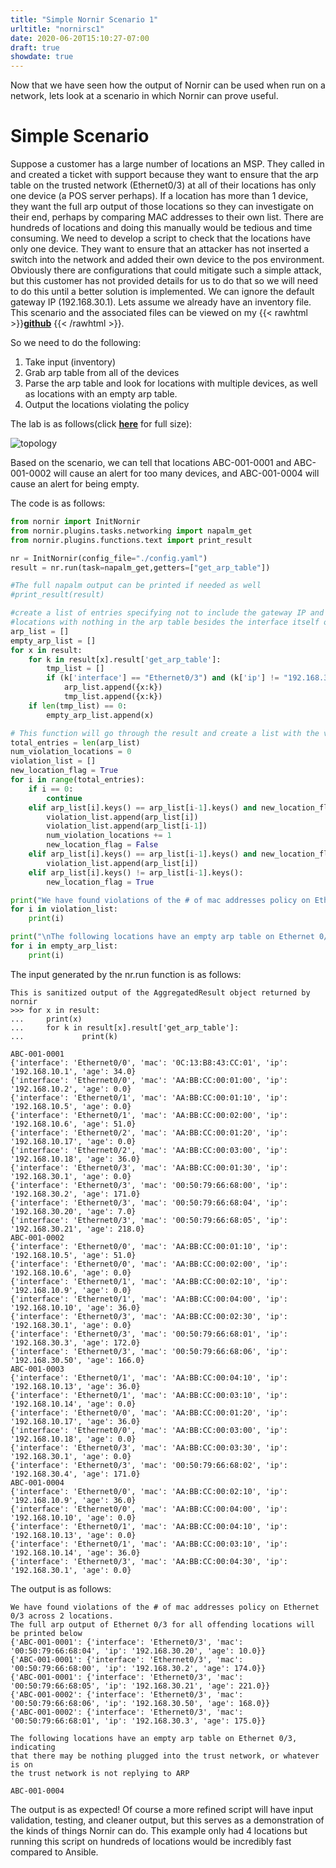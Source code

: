```yaml
---
title: "Simple Nornir Scenario 1"
urltitle: "nornirsc1"
date: 2020-06-20T15:10:27-07:00
draft: true
showdate: true
---
```



Now that we have seen how the output of Nornir can be used when run on a network, lets look at a scenario in which Nornir can prove useful.

# Simple Scenario

Suppose a customer has a large number of locations an MSP. They called in and created a ticket with support because they want to ensure that the arp table on the trusted network (Ethernet0/3) at all of their locations has only one device (a POS server perhaps). If a location has more than 1 device, they want the full arp output of those locations so they can investigate on their end, perhaps by comparing MAC addresses to their own list. There are hundreds of locations and doing this manually would be tedious and time consuming. We need to develop a script to check that the locations have only one device. They want to ensure that an attacker has not inserted a switch into the network and added their own device to the pos environment. Obviously there are configurations that could mitigate such a simple attack, but this customer has not provided details for us to do that so we will need to do this until a better solution is implemented. We can ignore the default gateway IP (192.168.30.1). Lets assume we already have an inventory file. This scenario and the associated files can be viewed on my {{< rawhtml >}}<a href="https://github.com/avreal/NetworkAutomationScenarios/tree/masterScenario1-VerifyArp" target = "_blank"><strong>github</strong></a> {{< /rawhtml >}}. 

So we need to do the following:

1. Take input (inventory)
2. Grab arp table from all of the devices
3. Parse the arp table and look for locations with multiple devices, as well as locations with an empty arp table.
4. Output the locations violating the policy

The lab is as follows(click [__here__](/1resources/images/intronornir/topology.PNG) for full size):

![topology](/1resources/images/intronornir/topology.PNG)

Based on the scenario, we can tell that locations ABC-001-0001 and ABC-001-0002 will cause an alert for too many devices, and ABC-001-0004 will cause an alert for being empty.

The code is as follows:

~~~python
from nornir import InitNornir
from nornir.plugins.tasks.networking import napalm_get
from nornir.plugins.functions.text import print_result

nr = InitNornir(config_file="./config.yaml")
result = nr.run(task=napalm_get,getters=["get_arp_table"])

#The full napalm output can be printed if needed as well
#print_result(result)

#create a list of entries specifying not to include the gateway IP and only checking interface Ethernet0/3
#locations with nothing in the arp table besides the interface itself on Ethernet 0/3 will be added to a separate list
arp_list = []
empty_arp_list = []
for x in result:
    for k in result[x].result['get_arp_table']:
        tmp_list = []
        if (k['interface'] == "Ethernet0/3") and (k['ip'] != "192.168.30.1"):
            arp_list.append({x:k})
            tmp_list.append({x:k})
    if len(tmp_list) == 0:
        empty_arp_list.append(x)

# This function will go through the result and create a list with the violations pertaining to having more than 1 MAC on the interface
total_entries = len(arp_list)
num_violation_locations = 0
violation_list = []
new_location_flag = True
for i in range(total_entries):
    if i == 0:
        continue
    elif arp_list[i].keys() == arp_list[i-1].keys() and new_location_flag == True:
        violation_list.append(arp_list[i])
        violation_list.append(arp_list[i-1])
        num_violation_locations += 1
        new_location_flag = False
    elif arp_list[i].keys() == arp_list[i-1].keys() and new_location_flag == False:
        violation_list.append(arp_list[i])
    elif arp_list[i].keys() != arp_list[i-1].keys():
        new_location_flag = True

print("We have found violations of the # of mac addresses policy on Ethernet 0/3 across", num_violation_locations, "locations. The full arp output of Ethernet 0/3 for all offending locations will be printed below")
for i in violation_list:
    print(i)

print("\nThe following locations have an empty arp table on Ethernet 0/3, indicating that there may be nothing plugged into the trust network, or whatever is on the trust network is not replying to ARP\n")
for i in empty_arp_list:
    print(i)
~~~
The input generated by the nr.run function is as follows:

~~~
This is sanitized output of the AggregatedResult object returned by nornir
>>> for x in result:
...     print(x)
...     for k in result[x].result['get_arp_table']:
...             print(k)

ABC-001-0001
{'interface': 'Ethernet0/0', 'mac': '0C:13:B8:43:CC:01', 'ip': '192.168.10.1', 'age': 34.0}
{'interface': 'Ethernet0/0', 'mac': 'AA:BB:CC:00:01:00', 'ip': '192.168.10.2', 'age': 0.0}
{'interface': 'Ethernet0/1', 'mac': 'AA:BB:CC:00:01:10', 'ip': '192.168.10.5', 'age': 0.0}
{'interface': 'Ethernet0/1', 'mac': 'AA:BB:CC:00:02:00', 'ip': '192.168.10.6', 'age': 51.0}
{'interface': 'Ethernet0/2', 'mac': 'AA:BB:CC:00:01:20', 'ip': '192.168.10.17', 'age': 0.0}
{'interface': 'Ethernet0/2', 'mac': 'AA:BB:CC:00:03:00', 'ip': '192.168.10.18', 'age': 36.0}
{'interface': 'Ethernet0/3', 'mac': 'AA:BB:CC:00:01:30', 'ip': '192.168.30.1', 'age': 0.0}
{'interface': 'Ethernet0/3', 'mac': '00:50:79:66:68:00', 'ip': '192.168.30.2', 'age': 171.0}
{'interface': 'Ethernet0/3', 'mac': '00:50:79:66:68:04', 'ip': '192.168.30.20', 'age': 7.0}
{'interface': 'Ethernet0/3', 'mac': '00:50:79:66:68:05', 'ip': '192.168.30.21', 'age': 218.0}
ABC-001-0002
{'interface': 'Ethernet0/0', 'mac': 'AA:BB:CC:00:01:10', 'ip': '192.168.10.5', 'age': 51.0}
{'interface': 'Ethernet0/0', 'mac': 'AA:BB:CC:00:02:00', 'ip': '192.168.10.6', 'age': 0.0}
{'interface': 'Ethernet0/1', 'mac': 'AA:BB:CC:00:02:10', 'ip': '192.168.10.9', 'age': 0.0}
{'interface': 'Ethernet0/1', 'mac': 'AA:BB:CC:00:04:00', 'ip': '192.168.10.10', 'age': 36.0}
{'interface': 'Ethernet0/3', 'mac': 'AA:BB:CC:00:02:30', 'ip': '192.168.30.1', 'age': 0.0}
{'interface': 'Ethernet0/3', 'mac': '00:50:79:66:68:01', 'ip': '192.168.30.3', 'age': 172.0}
{'interface': 'Ethernet0/3', 'mac': '00:50:79:66:68:06', 'ip': '192.168.30.50', 'age': 166.0}
ABC-001-0003
{'interface': 'Ethernet0/1', 'mac': 'AA:BB:CC:00:04:10', 'ip': '192.168.10.13', 'age': 36.0}
{'interface': 'Ethernet0/1', 'mac': 'AA:BB:CC:00:03:10', 'ip': '192.168.10.14', 'age': 0.0}
{'interface': 'Ethernet0/0', 'mac': 'AA:BB:CC:00:01:20', 'ip': '192.168.10.17', 'age': 36.0}
{'interface': 'Ethernet0/0', 'mac': 'AA:BB:CC:00:03:00', 'ip': '192.168.10.18', 'age': 0.0}
{'interface': 'Ethernet0/3', 'mac': 'AA:BB:CC:00:03:30', 'ip': '192.168.30.1', 'age': 0.0}
{'interface': 'Ethernet0/3', 'mac': '00:50:79:66:68:02', 'ip': '192.168.30.4', 'age': 171.0}
ABC-001-0004
{'interface': 'Ethernet0/0', 'mac': 'AA:BB:CC:00:02:10', 'ip': '192.168.10.9', 'age': 36.0}
{'interface': 'Ethernet0/0', 'mac': 'AA:BB:CC:00:04:00', 'ip': '192.168.10.10', 'age': 0.0}
{'interface': 'Ethernet0/1', 'mac': 'AA:BB:CC:00:04:10', 'ip': '192.168.10.13', 'age': 0.0}
{'interface': 'Ethernet0/1', 'mac': 'AA:BB:CC:00:03:10', 'ip': '192.168.10.14', 'age': 36.0}
{'interface': 'Ethernet0/3', 'mac': 'AA:BB:CC:00:04:30', 'ip': '192.168.30.1', 'age': 0.0}
~~~

The output is as follows:

~~~
We have found violations of the # of mac addresses policy on Ethernet 0/3 across 2 locations.
The full arp output of Ethernet 0/3 for all offending locations will be printed below
{'ABC-001-0001': {'interface': 'Ethernet0/3', 'mac': '00:50:79:66:68:04', 'ip': '192.168.30.20', 'age': 10.0}}
{'ABC-001-0001': {'interface': 'Ethernet0/3', 'mac': '00:50:79:66:68:00', 'ip': '192.168.30.2', 'age': 174.0}}
{'ABC-001-0001': {'interface': 'Ethernet0/3', 'mac': '00:50:79:66:68:05', 'ip': '192.168.30.21', 'age': 221.0}}
{'ABC-001-0002': {'interface': 'Ethernet0/3', 'mac': '00:50:79:66:68:06', 'ip': '192.168.30.50', 'age': 168.0}}
{'ABC-001-0002': {'interface': 'Ethernet0/3', 'mac': '00:50:79:66:68:01', 'ip': '192.168.30.3', 'age': 175.0}}

The following locations have an empty arp table on Ethernet 0/3, indicating 
that there may be nothing plugged into the trust network, or whatever is on 
the trust network is not replying to ARP

ABC-001-0004
~~~

The output is as expected! Of course a more refined script will have input validation, testing, and cleaner output, but this serves as a demonstration of the kinds of things Nornir can do. This example only had 4 locations but running this script on hundreds of locations would be incredibly fast compared to Ansible.
